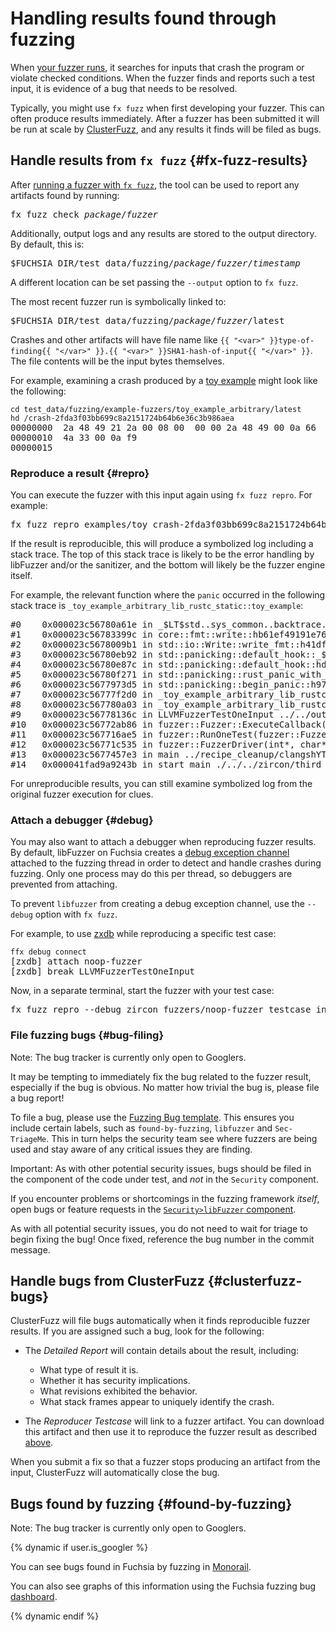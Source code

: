 # Handling results found through fuzzing

When [your fuzzer runs](run-a-fuzzer.md), it searches for inputs that crash the program or violate
checked conditions. When the fuzzer finds and reports such a test input, it is evidence of a bug
that needs to be resolved.

Typically, you might use `fx fuzz` when first developing your fuzzer. This can often produce results
immediately. After a fuzzer has been submitted it will be run at scale by
[ClusterFuzz][clusterfuzz], and any results it finds will be filed as bugs.

## Handle results from `fx fuzz` {#fx-fuzz-results}

After [running a fuzzer with `fx fuzz`](run-a-fuzzer.md#run-on-device), the tool can be used to
report any artifacts found by running:

<pre class="devsite-terminal">
fx fuzz check <var>package</var>/<var>fuzzer</var>
</pre>

Additionally, output logs and any results are stored to the output directory. By default, this is:

<pre>
$FUCHSIA_DIR/test_data/fuzzing/<var>package</var>/<var>fuzzer</var>/<var>timestamp</var>
</pre>

A different location can be set passing the `--output` option to `fx fuzz`.

The most recent fuzzer run is symbolically linked to:

<pre>
$FUCHSIA_DIR/test_data/fuzzing/<var>package</var>/<var>fuzzer</var>/latest
</pre>

Crashes and other artifacts will have file name like
`{{ "<var>" }}type-of-finding{{ "</var>" }}.{{ "<var>" }}SHA1-hash-of-input{{ "</var>" }}`. The file
contents will be the input bytes themselves.

For example, examining a crash produced by a [toy example][toy-example] might look like the
following:

<pre class="prettyprint devsite-disable-click-to-copy">
<code class="devsite-terminal">cd test_data/fuzzing/example-fuzzers/toy_example_arbitrary/latest</code>
<code class="devsite-terminal">hd /crash-2fda3f03bb699c8a2151724b64b6e36c3b986aea</code>
00000000  2a 48 49 21 2a 00 08 00  00 00 2a 48 49 00 0a 66  |*HI!*.....*HI..f|
00000010  4a 33 00 0a f9                                    |J3...|
00000015
</pre>

### Reproduce a result {#repro}

You can execute the fuzzer with this input again using `fx fuzz repro`. For example:

<pre class="devsite-terminal devsite-disable-click-to-copy">
fx fuzz repro examples/toy crash-2fda3f03bb699c8a2151724b64b6e36c3b986aea
</pre>

If the result is reproducible, this will produce a symbolized log including a stack trace. The top
of this stack trace is likely to be the error handling by libFuzzer and/or the sanitizer, and the
bottom will likely be the fuzzer engine itself.

For example, the relevant function where the `panic` occurred in the following stack trace is
`_toy_example_arbitrary_lib_rustc_static::toy_example`:

<pre class="prettyprint devsite-disable-click-to-copy">
#0    0x000023c56780a61e in _$LT$std..sys_common..backtrace.._print..DisplayBacktrace$u20$as$u20$core..fmt..Display$GT$::fmt::h510ae2e0fe71c88c <>+0x19161e
#1    0x000023c56783399c in core::fmt::write::hb61ef49191e76a74 <>+0x1ba99c
#2    0x000023c5678009b1 in std::io::Write::write_fmt::h41df81fb2b8460af <>+0x1879b1
#3    0x000023c56780eb92 in std::panicking::default_hook::_$u7b$$u7b$closure$u7d$$u7d$::h4e9a8e3c4f33b3f4 <>+0x195b92
#4    0x000023c56780e87c in std::panicking::default_hook::hd85edcd963c04eae <>+0x19587c
#5    0x000023c56780f271 in std::panicking::rust_panic_with_hook::h8960558cc7e69505 <>+0x196271
#6    0x000023c5677973d5 in std::panicking::begin_panic::h97c6d4cd722282c5 /b/s/w/ir/k/rust/src/libstd/panicking.rs:397 <>+0x11e3d5
#7    0x000023c56777f2d0 in _toy_example_arbitrary_lib_rustc_static::toy_example::h573322211ba71c22 ../../out/default/../../examples/fuzzers/rust/src/lib.rs:22 <>+0x1062d0
#8    0x000023c567780a03 in _toy_example_arbitrary_lib_rustc_static::_::toy_example_arbitrary::hc02c288d17b25ac2 ../../out/default/../../examples/fuzzers/rust/src/lib.rs:35 <>+0x107a03
#9    0x000023c56778136c in LLVMFuzzerTestOneInput ../../out/default/../../examples/fuzzers/rust/src/lib.rs:33 <>+0x10836c
#10   0x000023c56772ab86 in fuzzer::Fuzzer::ExecuteCallback(unsigned char const*, unsigned long) <>+0xb1b86
#11   0x000023c567716ae5 in fuzzer::RunOneTest(fuzzer::Fuzzer*, char const*, unsigned long) ../recipe_cleanup/clangshYTOG/llvm_build_dir/tools/clang/stage2-bins/runtimes/runtimes-x86_64-unknown-fuchsia-bins/compiler-rt/lib/fuzzer/FuzzerDriver.cpp:296 <>+0x9dae5
#12   0x000023c56771c535 in fuzzer::FuzzerDriver(int*, char***, int (*)(unsigned char const*, unsigned long)) <>+0xa3535
#13   0x000023c5677457e3 in main ../recipe_cleanup/clangshYTOG/llvm_build_dir/tools/clang/stage2-bins/runtimes/runtimes-x86_64-unknown-fuchsia-bins/compiler-rt/lib/fuzzer/FuzzerMain.cpp:19 <>+0xcc7e3
#14   0x000041fad9a9243b in start_main ./../../zircon/third_party/ulib/musl/src/env/__libc_start_main.c:112 <libc.so>+0x9343b
</pre>

For unreproducible results, you can still examine symbolized log from the original fuzzer execution
for clues.

### Attach a debugger {#debug}

You may also want to attach a debugger when reproducing fuzzer results. By default, libFuzzer on
Fuchsia creates a [debug exception channel][exception-channel] attached to the fuzzing thread in
order to detect and handle crashes during fuzzing. Only one process may do this per thread, so
debuggers are prevented from attaching.

To prevent `libfuzzer` from creating a debug exception channel, use the `--debug` option with
`fx fuzz`.

For example, to use [zxdb] while reproducing a specific test case:

<pre class="prettyprint devsite-disable-click-to-copy">
<code class="devsite-terminal">ffx debug connect</code>
[zxdb] attach noop-fuzzer
[zxdb] break LLVMFuzzerTestOneInput
</pre>

Now, in a separate terminal, start the fuzzer with your test case:

<pre class="devsite-terminal">
fx fuzz repro --debug zircon_fuzzers/noop-fuzzer testcase_input_file
</pre>

### File fuzzing bugs {#bug-filing}

Note: The bug tracker is currently only open to Googlers.

It may be tempting to immediately fix the bug related to the fuzzer result, especially if the bug is
obvious. No matter how trivial the bug is, please file a bug report!

To file a bug, please use the [Fuzzing Bug template][fuzzing-bug-template]. This ensures you include
certain labels, such as `found-by-fuzzing`, `libfuzzer` and `Sec-TriageMe`. This in turn helps the
security team see where fuzzers are being used and stay aware of any critical issues they are
finding.

Important: As with other potential security issues, bugs should be filed in the component of the
code under test, and _not_ in the `Security` component.

If you encounter problems or shortcomings in the fuzzing framework _itself_, open bugs or
feature requests in the [`Security>libFuzzer` component][security-libfuzzer].

As with all potential security issues, you do not need to wait for triage to begin fixing the bug!
Once fixed, reference the bug number in the commit message.

## Handle bugs from ClusterFuzz {#clusterfuzz-bugs}

ClusterFuzz will file bugs automatically when it finds reproducible fuzzer results. If you are
assigned such a bug, look for the following:

 * The _Detailed Report_ will contain details about the result, including:

   * What type of result it is.
   * Whether it has security implications.
   * What revisions exhibited the behavior.
   * What stack frames appear to uniquely identify the crash.

 * The _Reproducer Testcase_ will link to a fuzzer artifact. You can download this artifact and then
   use it to reproduce the fuzzer result as described [above](#repro).

When you submit a fix so that a fuzzer stops producing an artifact from the input, ClusterFuzz will
automatically close the bug.

## Bugs found by fuzzing {#found-by-fuzzing}

Note: The bug tracker is currently only open to Googlers.

{% dynamic if user.is_googler %}

You can see bugs found in Fuchsia by fuzzing in [Monorail].

You can also see graphs of this information using the Fuchsia fuzzing bug [dashboard].

{% dynamic endif %}

[clusterfuzz]: https://google.github.io/clusterfuzz/
[dashboard]: https://goto.google.com/fuchsia-fuzzing-bugs
[exception-channel]: /docs/concepts/kernel/exceptions.md
[fuzzing-bug-template]: https://bugs.fuchsia.dev/p/fuchsia/issues/entry?template=Fuzzing+Bug
[monorail]: https://goto.google.com/fuchsia-found-by-fuzzing
[security-libfuzzer]: https://bugs.fuchsia.dev/p/fuchsia/issues/list?q=component%3ASecurity%3Elibfuzzer&can=2
[toy-example]: /examples/fuzzers/rust/src/lib.rs
[zxdb]: /docs/development/debugger
